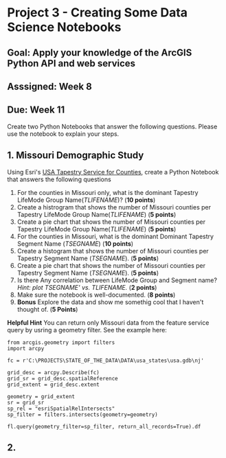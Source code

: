 # Project 3 - Creating Some Data Science Notebooks

## Goal: Apply your knowledge of the ArcGIS Python API and web services
## Asssigned: Week 8
## Due: Week 11

Create two Python Notebooks that answer the following questions. Please use the notebook to explain your steps.
## 1. Missouri Demographic Study
Using Esri's [USA Tapestry Service for Counties](http://services.arcgis.com/P3ePLMYs2RVChkJx/arcgis/rest/services/Tapestry_Households/FeatureServer/1), create a Python Notebook that answers the following questions
1. For the counties in Missouri only, what is the dominant Tapestry LifeMode Group Name(*TLIFENAME*)? (**10 points**)
2. Create a histrogram that shows the number of Missouri counties per Tapestry LifeMode Group Name(*TLIFENAME*) (**5 points**)
3. Create a pie chart that shows the number of Missouri counties per Tapestry LifeMode Group Name(*TLIFENAME*) (**5 points**)
4. For the counties in Missouri, what is the dominant Dominant Tapestry Segment Name (*TSEGNAME*) (**10 points**)
5. Create a histogram  that shows the number of Missouri counties per Tapestry Segment Name (*TSEGNAME*). (**5 points**)
6. Create a pie chart that shows the number of Missouri counties per Tapestry Segment Name (*TSEGNAME*). (**5 points**)
7. Is there Any correlation between LifeMode Group and Segment name? *Hint: plot TSEGNAME' vs. TLIFENAME.* (**2 points**)
8. Make sure the notebook is well-documented. (**8 points**)
9. **Bonus** Explore the data and show me somethig cool that I haven't thought of. (**5 Points**)


**Helpful Hint**
You can return only Missouri data from the feature service query by usring a geometry filter. See the example here:
```
from arcgis.geometry import filters
import arcpy

fc = r'C:\PROJECTS\STATE_OF_THE_DATA\DATA\usa_states\usa.gdb\nj'

grid_desc = arcpy.Describe(fc)
grid_sr = grid_desc.spatialReference
grid_extent = grid_desc.extent

geometry = grid_extent
sr = grid_sr
sp_rel = "esriSpatialRelIntersects"
sp_filter = filters.intersects(geometry=geometry)

fl.query(geometry_filter=sp_filter, return_all_records=True).df
```

## 2. 
